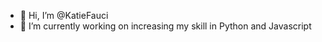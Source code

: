 - 👋 Hi, I’m @KatieFauci
- 🌱 I’m currently working on increasing my skill in Python and Javascript

<!---
KatieFauci/KatieFauci is a ✨ special ✨ repository because its `README.md` (this file) appears on your GitHub profile.
You can click the Preview link to take a look at your changes.
--->
